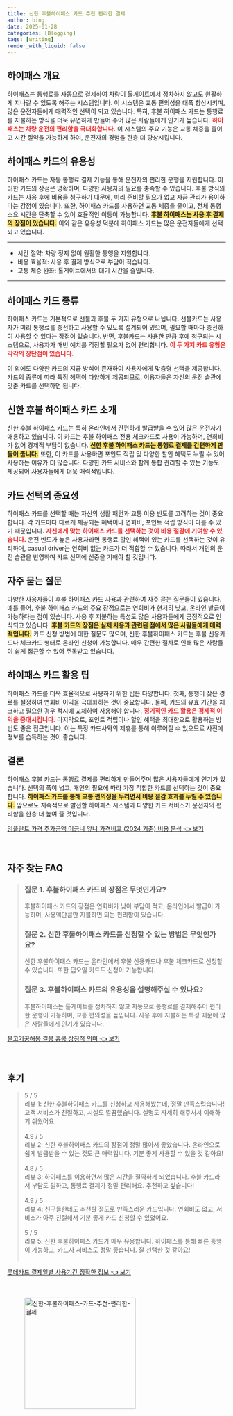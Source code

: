 ```yaml
---
title: 신한 후불하이패스 카드 추천 편리한 결제
author: bing
date: 2025-01-28
categories: [Blogging]
tags: [writing]
render_with_liquid: false
---
```



<h2 id='하이패스 개요'>하이패스 개요</h2>

<p>하이패스는 통행료를 자동으로 결제하여 차량이 톨게이트에서 정차하지 않고도 원활하게 지나갈 수 있도록 해주는 시스템입니다. 이 시스템은 교통 편의성을 대폭 향상시키며, 많은 운전자들에게 매력적인 선택이 되고 있습니다. 특히, 후불 하이패스 카드는 통행료를 지불하는 방식을 더욱 유연하게 만들어 주어 많은 사람들에게 인기가 높습니다. <b><span style="color: #ee2323;">하이패스는 차량 운전의 편리함을 극대화합니다.</span></b> 이 시스템의 주요 기능은 교통 체증을 줄이고 시간 절약을 가능하게 하여, 운전자의 경험을 한층 더 향상시킵니다.</p>

<h2 id='하이패스 카드의 유용성'>하이패스 카드의 유용성</h2>

<p>하이패스 카드는 자동 통행료 결제 기능을 통해 운전자의 편리한 운행을 지원합니다. 이러한 카드의 장점은 명확하며, 다양한 사용자의 필요를 충족할 수 있습니다. 후불 방식의 카드는 사용 후에 비용을 청구하기 때문에, 미리 준비할 필요가 없고 자금 관리가 용이하다는 강점이 있습니다. 또한, 하이패스 카드를 사용하면 교통 체증을 줄이고, 전체 통행 소요 시간을 단축할 수 있어 효율적인 이동이 가능합니다. <b><span style="background-color: #ffe066;">후불 하이패스는 사용 후 결제의 장점이 있습니다.</span></b> 이와 같은 유용성 덕분에 하이패스 카드는 많은 운전자들에게 선택되고 있습니다.</p>

<hr />

<ul>
    <li>시간 절약: 차량 정지 없이 원활한 통행을 지원합니다.</li>
    <li>비용 효율적: 사용 후 결제 방식으로 부담이 적습니다.</li>
    <li>교통 체증 완화: 톨게이트에서의 대기 시간을 줄입니다.</li>
</ul>

<hr />

<h2 id='하이패스 카드 종류'>하이패스 카드 종류</h2>

<p>하이패스 카드는 기본적으로 선불과 후불 두 가지 유형으로 나뉩니다. 선불카드는 사용자가 미리 통행료를 충전하고 사용할 수 있도록 설계되어 있으며, 필요할 때마다 충전하여 사용할 수 있다는 장점이 있습니다. 반면, 후불카드는 사용한 만큼 후에 청구되는 시스템으로, 사용자가 매번 예치를 걱정할 필요가 없어 편리합니다. <b><span style="color: #ee2323;">이 두 가지 카드 유형은 각각의 장단점이 있습니다.</span></b> 

이 외에도 다양한 카드의 지급 방식이 존재하여 사용자에게 맞춤형 선택을 제공합니다. 카드의 종류에 따라 특정 혜택이 다양하게 제공되므로, 이용자들은 자신의 운전 습관에 맞춘 카드를 선택하면 됩니다.</p>

<h2 id='신한 후불 하이패스 카드 소개'>신한 후불 하이패스 카드 소개</h2>

<p>신한 후불 하이패스 카드는 특히 온라인에서 간편하게 발급받을 수 있어 많은 운전자가 애용하고 있습니다. 이 카드는 후불 하이패스 전용 체크카드로 사용이 가능하며, 연회비가 없어 경제적 부담이 없습니다. <b><span style="background-color: #ffe066;">신한 후불 하이패스 카드는 통행료 결제를 간편하게 만들어 줍니다.</span></b> 또한, 이 카드를 사용하면 포인트 적립 및 다양한 할인 혜택도 누릴 수 있어 사용하는 이유가 더 많습니다. 다양한 카드 서비스와 함께 통합 관리할 수 있는 기능도 제공되어 사용자들에게 더욱 매력적입니다.</p>

<h2 id='카드 선택의 중요성'>카드 선택의 중요성</h2>

<p>하이패스 카드를 선택할 때는 자신의 생활 패턴과 교통 이용 빈도를 고려하는 것이 중요합니다. 각 카드마다 다르게 제공되는 혜택이나 연회비, 포인트 적립 방식이 다를 수 있기 때문입니다. <b><span style="color: #ee2323;">자신에게 맞는 하이패스 카드를 선택하는 것이 비용 절감에 기여할 수 있습니다.</span></b> 운전 빈도가 높은 사용자라면 통행료 할인 혜택이 있는 카드를 선택하는 것이 유리하며, casual driver는 연회비 없는 카드가 더 적합할 수 있습니다. 따라서 개인의 운전 습관을 반영하며 카드 선택에 신중을 기해야 할 것입니다.</p>

<h2 id='자주 묻는 질문'>자주 묻는 질문</h2>

<p>다양한 사용자들이 후불 하이패스 카드 사용과 관련하여 자주 묻는 질문들이 있습니다. 예를 들어, 후불 하이패스 카드의 주요 장점으로는 연회비가 현저히 낮고, 온라인 발급이 가능하다는 점이 있습니다. 사용 후 지불하는 특성도 많은 사용자들에게 긍정적으로 인식되고 있습니다. <b><span style="background-color: #ffe066;">후불 카드의 장점은 실제 사용과 관련된 점에서 많은 사람들에게 매력적입니다.</span></b> 카드 신청 방법에 대한 질문도 많으며, 신한 후불하이패스 카드는 후불 신용카드나 체크카드 형태로 온라인 신청이 가능합니다. 매우 간편한 절차로 인해 많은 사람들이 쉽게 접근할 수 있어 주목받고 있습니다.</p>

<h2 id='하이패스 카드 활용 팁'>하이패스 카드 활용 팁</h2>

<p>하이패스 카드를 더욱 효율적으로 사용하기 위한 팁은 다양합니다. 첫째, 통행이 잦은 경로를 설정하여 연회비 이익을 극대화하는 것이 중요합니다. 둘째, 카드의 유효 기간을 체크하고 필요한 경우 적시에 교체하여 사용해야 합니다. <b><span style="color: #ee2323;">정기적인 카드 활용은 경제적 이익을 증대시킵니다.</span></b> 마지막으로, 포인트 적립이나 할인 혜택을 최대한으로 활용하는 방법도 좋은 접근입니다. 이는 특정 카드사와의 제휴를 통해 이루어질 수 있으므로 사전에 정보를 습득하는 것이 좋습니다.</p>

<h2 id='결론'>결론</h2>

<p>하이패스 후불 카드는 통행료 결제를 편리하게 만들어주며 많은 사용자들에게 인기가 있습니다. 선택의 폭이 넓고, 개인의 필요에 따라 가장 적합한 카드를 선택하는 것이 중요합니다. <b><span style="background-color: #ffe066;">하이패스 카드를 통해 교통 편의성을 누리면서 비용 절감 효과를 누릴 수 있습니다.</span></b> 앞으로도 지속적으로 발전할 하이패스 시스템과 다양한 카드 서비스가 운전자의 편리함을 한층 더 높여 줄 것입니다.</p>


<p><a class="click-button" title="임플란트 가격 추가금액 어금니 앞니 가격비교 (2024 기준) 비용 분석" href="https://afficreate.github.io/posts/%EC%9E%84%ED%94%8C%EB%9E%80%ED%8A%B8-%EA%B0%80%EA%B2%A9-%EC%B6%94%EA%B0%80%EA%B8%88%EC%95%A1-%EC%96%B4%EA%B8%88%EB%8B%88-%EC%95%9E%EB%8B%88-%EA%B0%80%EA%B2%A9%EB%B9%84%EA%B5%90-(2024-%EA%B8%B0%EC%A4%80)-%EB%B9%84%EC%9A%A9-%EB%B6%84%EC%84%9D/" rel="dofollow">임플란트 가격 추가금액 어금니 앞니 가격비교 (2024 기준) 비용 분석 👈 보기</a></p><br>
<h2 id='자주_찾는_FAQ'>자주 찾는 FAQ</h2>
<div itemscope="" itemtype="https://schema.org/FAQPage"> 
<blockquote> 
<div itemscope="" itemprop="mainEntity" itemtype="https://schema.org/Question"> 
<h3 itemprop="name">질문 1. 후불하이패스 카드의 장점은 무엇인가요?</h3> 
<div itemscope="" itemprop="acceptedAnswer" itemtype="https://schema.org/Answer"> 
<span itemprop="text"> 
<p>후불하이패스 카드의 장점은 연회비가 낮아 부담이 적고, 온라인에서 발급이 가능하며, 사용액만큼만 지불하면 되는 편리함이 있습니다.</p> 
</span> 
</div> 
</div> 

<div itemscope="" itemprop="mainEntity" itemtype="https://schema.org/Question"> 
<h3 itemprop="name">질문 2. 신한 후불하이패스 카드를 신청할 수 있는 방법은 무엇인가요?</h3> 
<div itemscope="" itemprop="acceptedAnswer" itemtype="https://schema.org/Answer"> 
<span itemprop="text"> 
<p>신한 후불하이패스 카드는 온라인에서 후불 신용카드나 후불 체크카드로 신청할 수 있습니다. 또한 딥오일 카드도 신청이 가능합니다.</p> 
</span> 
</div> 
</div> 

<div itemscope="" itemprop="mainEntity" itemtype="https://schema.org/Question"> 
<h3 itemprop="name">질문 3. 후불하이패스 카드의 유용성을 설명해주실 수 있나요?</h3> 
<div itemscope="" itemprop="acceptedAnswer" itemtype="https://schema.org/Answer"> 
<span itemprop="text"> 
<p>후불하이패스는 톨게이트를 정차하지 않고 자동으로 통행료를 결제해주어 편리한 운행이 가능하며, 교통 편의성을 높입니다. 사용 후에 지불하는 특성 때문에 많은 사람들에게 인기가 있습니다.</p> 
</span> 
</div> 
</div> 
</blockquote> 
</div>
<p><a class="click-button" title="물고기꿈해몽 길몽 흉몽 상징적 의미" href="https://afficreate.github.io/posts/%EB%AC%BC%EA%B3%A0%EA%B8%B0%EA%BF%88%ED%95%B4%EB%AA%BD-%EA%B8%B8%EB%AA%BD-%ED%9D%89%EB%AA%BD-%EC%83%81%EC%A7%95%EC%A0%81-%EC%9D%98%EB%AF%B8/" rel="dofollow">물고기꿈해몽 길몽 흉몽 상징적 의미 👈 보기</a></p><br>
<h2 id='후기'>후기</h2>
<div itemscope itemtype="https://schema.org/Product">
  <blockquote>
  <div itemprop="review" itemscope itemtype="https://schema.org/Review">
      <div itemprop="reviewRating" itemscope itemtype="https://schema.org/Rating"> <span itemprop="ratingValue">5</span> / <span itemprop="bestRating">5</span> </div>
      <span itemprop="reviewBody">리뷰 1: 신한 후불하이패스 카드를 신청하고 사용해봤는데, 정말 만족스럽습니다! 고객 서비스가 친절하고, 시설도 깔끔했습니다. 설명도 자세히 해주셔서 이해하기 쉬웠어요.</span>
  </div>
  <br>
  <div itemprop="review" itemscope itemtype="https://schema.org/Review">
      <div itemprop="reviewRating" itemscope itemtype="https://schema.org/Rating"> <span itemprop="ratingValue">4.9</span> / <span itemprop="bestRating">5</span> </div>
      <span itemprop="reviewBody">리뷰 2: 신한 후불하이패스 카드의 장점이 정말 많아서 좋았습니다. 온라인으로 쉽게 발급받을 수 있는 것도 큰 매력입니다. 기분 좋게 사용할 수 있을 것 같아요!</span>
  </div>
  <br>
  <div itemprop="review" itemscope itemtype="https://schema.org/Review">
      <div itemprop="reviewRating" itemscope itemtype="https://schema.org/Rating"> <span itemprop="ratingValue">4.8</span> / <span itemprop="bestRating">5</span> </div>
      <span itemprop="reviewBody">리뷰 3: 하이패스를 이용하면서 많은 시간을 절약하게 되었습니다. 후불 카드라서 부담도 덜하고, 통행료 결제가 정말 편리해요. 추천하고 싶습니다!</span>
  </div>
  <br>
  <div itemprop="review" itemscope itemtype="https://schema.org/Review">
      <div itemprop="reviewRating" itemscope itemtype="https://schema.org/Rating"> <span itemprop="ratingValue">4.9</span> / <span itemprop="bestRating">5</span> </div>
      <span itemprop="reviewBody">리뷰 4: 친구들한테도 추천할 정도로 만족스러운 카드입니다. 연회비도 없고, 서비스가 아주 친절해서 기분 좋게 카드 신청할 수 있었어요.</span>
  </div>
  <br>
  <div itemprop="review" itemscope itemtype="https://schema.org/Review">
      <div itemprop="reviewRating" itemscope itemtype="https://schema.org/Rating"> <span itemprop="ratingValue">5</span> / <span itemprop="bestRating">5</span> </div>
      <span itemprop="reviewBody">리뷰 5: 신한 후불하이패스 카드가 매우 유용합니다. 하이패스를 통해 빠른 통행이 가능하고, 카드사 서비스도 정말 좋습니다. 잘 선택한 것 같아요!</span>
  </div>
  <br>
  </blockquote>
</div>
<p><a class="click-button" title="롯데카드 결제일별 사용기간 정확한 정보" href="https://afficreate.github.io/posts/%EB%A1%AF%EB%8D%B0%EC%B9%B4%EB%93%9C-%EA%B2%B0%EC%A0%9C%EC%9D%BC%EB%B3%84-%EC%82%AC%EC%9A%A9%EA%B8%B0%EA%B0%84-%EC%A0%95%ED%99%95%ED%95%9C-%EC%A0%95%EB%B3%B4/" rel="dofollow">롯데카드 결제일별 사용기간 정확한 정보 👈 보기</a></p><br>
<figure class="image"><img src="https://afficreate.github.io/assets/img/thumbnail/신한-후불하이패스-카드-추천-편리한-결제.webp" alt="신한-후불하이패스-카드-추천-편리한-결제" width="256" height="256"></figure>